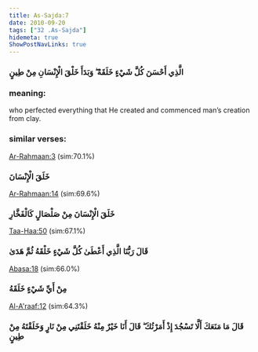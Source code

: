 ```yaml
---
title: As-Sajda:7
date: 2010-09-20
tags: ["32 .As-Sajda"]
hidemeta: true 
ShowPostNavLinks: true 
---
```

### الَّذِي أَحْسَنَ كُلَّ شَيْءٍ خَلَقَهُ ۖ وَبَدَأَ خَلْقَ الْإِنْسَانِ مِنْ طِينٍ
### meaning: 
who perfected everything that He created and commenced man’s creation from clay.
### similar verses: 

[Ar-Rahmaan:3](/55/3) (sim:70.1%)

### خَلَقَ الْإِنْسَانَ

[Ar-Rahmaan:14](/55/14) (sim:69.6%)

### خَلَقَ الْإِنْسَانَ مِنْ صَلْصَالٍ كَالْفَخَّارِ

[Taa-Haa:50](/20/50) (sim:67.1%)

### قَالَ رَبُّنَا الَّذِي أَعْطَىٰ كُلَّ شَيْءٍ خَلْقَهُ ثُمَّ هَدَىٰ

[Abasa:18](/80/18) (sim:66.0%)

### مِنْ أَيِّ شَيْءٍ خَلَقَهُ

[Al-A'raaf:12](/7/12) (sim:64.3%)

### قَالَ مَا مَنَعَكَ أَلَّا تَسْجُدَ إِذْ أَمَرْتُكَ ۖ قَالَ أَنَا خَيْرٌ مِنْهُ خَلَقْتَنِي مِنْ نَارٍ وَخَلَقْتَهُ مِنْ طِينٍ
